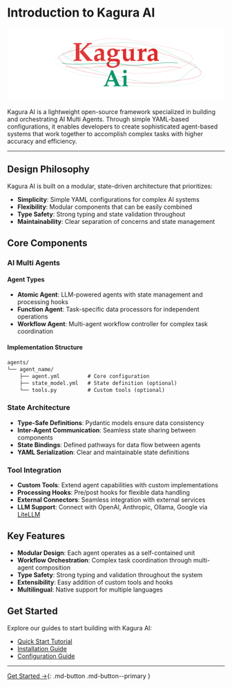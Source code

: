 # Introduction to Kagura AI

![Kagura AI Logo](assets/kagura-logo.svg)

Kagura AI is a lightweight open-source framework specialized in building and orchestrating AI Multi Agents. Through simple YAML-based configurations, it enables developers to create sophisticated agent-based systems that work together to accomplish complex tasks with higher accuracy and efficiency.

---

## Design Philosophy

Kagura AI is built on a modular, state-driven architecture that prioritizes:

- **Simplicity**: Simple YAML configurations for complex AI systems
- **Flexibility**: Modular components that can be easily combined
- **Type Safety**: Strong typing and state validation throughout
- **Maintainability**: Clear separation of concerns and state management

## Core Components

### AI Multi Agents

#### Agent Types

- **Atomic Agent**: LLM-powered agents with state management and processing hooks
- **Function Agent**: Task-specific data processors for independent operations
- **Workflow Agent**: Multi-agent workflow controller for complex task coordination

#### Implementation Structure
```
agents/
└── agent_name/
    ├── agent.yml         # Core configuration
    ├── state_model.yml   # State definition (optional)
    └── tools.py          # Custom tools (optional)
```

### State Architecture

- **Type-Safe Definitions**: Pydantic models ensure data consistency
- **Inter-Agent Communication**: Seamless state sharing between components
- **State Bindings**: Defined pathways for data flow between agents
- **YAML Serialization**: Clear and maintainable state definitions

### Tool Integration

- **Custom Tools**: Extend agent capabilities with custom implementations
- **Processing Hooks**: Pre/post hooks for flexible data handling
- **External Connectors**: Seamless integration with external services
- **LLM Support**: Connect with OpenAI, Anthropic, Ollama, Google via [LiteLLM](https://github.com/BerriAI/litellm)

## Key Features

- **Modular Design**: Each agent operates as a self-contained unit
- **Workflow Orchestration**: Complex task coordination through multi-agent composition
- **Type Safety**: Strong typing and validation throughout the system
- **Extensibility**: Easy addition of custom tools and hooks
- **Multilingual**: Native support for multiple languages

## Get Started

Explore our guides to start building with Kagura AI:

- [Quick Start Tutorial](en/quickstart.md)
- [Installation Guide](en/installation.md)
- [Configuration Guide](en/system-configuration.md)

---

[Get Started →](en/installation.md){: .md-button .md-button--primary }
